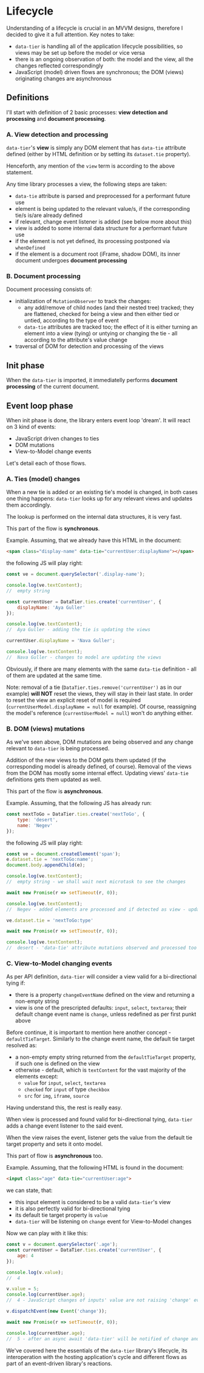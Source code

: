 # Lifecycle

Understanding of a lifecycle is crucial in an MVVM designs, therefore I decided to give it a full attention.
Key notes to take:
- `data-tier` is handling all of the application lifecycle possibilities, so views may be set up before the model or vice versa
- there is an ongoing observation of both: the model and the view, all the changes reflected correspondingly
- JavaScript (model) driven flows are synchronous; the DOM (views) originating changes are asynchronous

## Definitions

I'll start with definition of 2 basic processes: __view detection and processing__ and __document processing__.

### A. View detection and processing
`data-tier`'s __view__ is simply any DOM element that has `data-tie` attribute defined (either by HTML definition or by setting its `dataset.tie` property).

Henceforth, any mention of the `view` term is according to the above statement.

Any time library processes a view, the following steps are taken:
- `data-tie` attribute is parsed and preprocessed for a performant future use
- element is being updated to the relevant value/s, if the corresponding tie/s is/are already defined
- if relevant, change event listener is added (see below more about this)
- view is added to some internal data structure for a performant future use
- if the element is not yet defined, its processing postponed via `whenDefined`
- if the element is a document root (iFrame, shadow DOM), its inner document undergoes __document processing__

### B. Document processing
Document processing consists of:
- initialization of `MutationObserver` to track the changes:
	- any add/remove of child nodes (and their nested tree) tracked; they are flattened, checked for being a view and then either tied or untied, according to the type of event
	- `data-tie` attributes are tracked too; the effect of it is either turning an element into a view (tying) or untying or changing the tie - all according to the attribute's value change
- traversal of DOM for detection and processing of the views

## Init phase

When the `data-tier` is imported, it immediatelly performs __document processing__ of the current document.

## Event loop phase

When init phase is done, the library enters event loop 'dream'. It will react on 3 kind of events:
- JavaScript driven changes to ties
- DOM mutations
- View-to-Model change events

Let's detail each of those flows.

### A. Ties (model) changes

When a new tie is added or an existing tie's model is changed, in both cases one thing happens: `data-tier` looks up for any relevant views and updates them accordingly.

The lookup is performed on the internal data structures, it is very fast.

This part of the flow is __synchronous__.

Example. Assuming, that we already have this HTML in the document:
```html
<span class="display-name" data-tie="currentUser:displayName"></span>
```
the following JS will play right:
```javascript
const ve = document.querySelector('.display-name');

console.log(ve.textContent);
//	empty string

const currentUser = DataTier.ties.create('currentUser', {
	displayName: 'Aya Guller'
});

console.log(ve.textContent);
//	Aya Guller - adding the tie is updating the views

currentUser.displayName = 'Nava Guller';

console.log(ve.textContent);
//	Nava Guller - changes to model are updating the views
```

Obviously, if there are many elements with the same `data-tie` definition - all of them are updated at the same time.

Note: removal of a tie (`DataTier.ties.remove('currentUser')` as in our example) __will NOT__ reset the views, they will stay in their last state. In order to reset the view an explicit reset of model is required (`currentUserModel.displayName = null` for example). Of course, reassigning the model's reference (`currentUserModel = null`) won't do anything either.

### B. DOM (views) mutations

As we've seen above, DOM mutations are being observed and any change relevant to `data-tier` is being processed.

Addition of the new views to the DOM gets them updated (if the corresponding model is already defined, of course). Removal of the views from the DOM has mostly some internal effect. Updating views' `data-tie` definitions gets them updated as well.

This part of the flow is __asynchronous__.

Example. Assuming, that the following JS has already run:
```javascript
const nextToGo = DataTier.ties.create('nextToGo', {
	type: 'desert',
	name: 'Negev'
});
```
the following JS will play right:
```javascript
const ve = document.createElement('span');
e.dataset.tie = 'nextToGo:name';
document.body.appendChild(e);

console.log(ve.textContent);
//	empty string - we shall wait next microtask to see the changes

await new Promise(r => setTimeout(r, 0));

console.log(ve.textContent);
//	Negev - added elements are processed and if detected as view - updated

ve.dataset.tie = 'nextToGo:type'

await new Promise(r => setTimeout(r, 0));

console.log(ve.textContent);
//	desert - 'data-tie' attribute mutations observed and processed too
```

### C. View-to-Model changing events

As per API definition, `data-tier` will consider a view valid for a bi-directional tying if:
- there is a property `changeEventName` defined on the view and returning a non-empty string
- view is one of the prescripted defaults: `input`, `select`, `textarea`; their default change event name is `change`, unless redefined as per first punkt above

Before continue, it is important to mention here another concept - `defaultTieTarget`. Similarly to the change event name, the default tie target resolved as:
- a non-empty empty string returned from the `defaultTieTarget` property, if such one is defined on the view
- otherwise - default, which is `textContent` for the vast majority of the elements except:
	- `value` for `input`, `select`, `textarea`
	- `checked`	for `input` of type `checkbox`
	- `src` for `img`, `iframe`, `source`

Having understand this, the rest is really easy.

When view is processed and found valid for bi-directional tying, `data-tier` adds a change event listener to the said event.

When the view raises the event, listener gets the value from the default tie target property and sets it onto model.

This part of flow is __asynchronous__ too.

Example. Assuming, that the following HTML is found in the document:
```html
<input class="age" data-tie="currentUser:age">
```
we can state, that:
- this input element is considered to be a valid `data-tier`'s view
- it is also perfectly valid for bi-directional tying
- its default tie target property is `value`
- `data-tier` will be listening on `change` event for View-to-Model changes

Now we can play with it like this:
```javascript
const v = document.querySelector('.age');
const currentUser = DataTier.ties.create('currentUser', {
	age: 4
});

console.log(v.value);
//	4

v.value = 5;
console.log(currentUser.age);
//	4 - JavaScript changes of inputs' value are not raising 'change' event natively

v.dispatchEvent(new Event('change'));

await new Promise(r => setTimeout(r, 0));

console.log(currentUser.age);
//	5 - after an async await 'data-tier' will be notified of change and reflect the new value in the model
```

We've covered here the essentials of the `data-tier` library's lifecycle, its interoperation with the hosting application's cycle and different flows as part of an event-driven library's reactions.